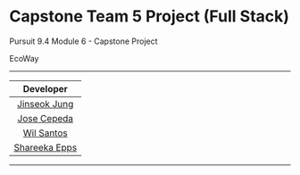 # Capstone Team 5 Project (Full Stack)

Pursuit 9.4 Module 6 - Capstone Project

EcoWay

---

|                     Developer                     |
| :-----------------------------------------------: |
|    [Jinseok Jung](https://github.com/pjungjs)     |
|    [Jose Cepeda](https://github.com/JoseC620)     |
|  [Wil Santos](https://github.com/Wilsantos1975)   |
|  [Shareeka Epps](https://github.com/shaketastic)  |

---
